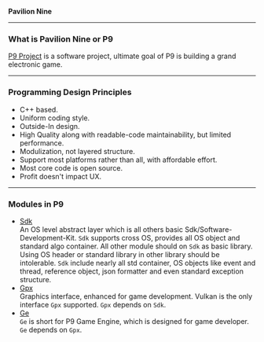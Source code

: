 **Pavilion Nine**
- - -
### What is Pavilion Nine or P9
[P9 Project](https://github.com/DexterDreeeam/P9) is a software project, ultimate goal of P9 is building a grand electronic game.
- - -
### Programming Design Principles
* C++ based.
* Uniform coding style.
* Outside-In design.
* High Quality along with readable-code maintainability, but limited performance.
* Modulization, not layered structure.
* Support most platforms rather than all, with affordable effort.
* Most core code is open source.
* Profit doesn't impact UX.
- - -
### Modules in P9
* [Sdk](https://github.com/DexterDreeeam/P9/tree/main/Sdk)  
    An OS level abstract layer which is all others basic Sdk/Software-Development-Kit.
    `Sdk` supports cross OS, provides all OS object and standard algo container. All other module should on `Sdk` as basic library. Using OS header or standard library in other library should be intolerable.
    `Sdk` include nearly all std container, OS objects like event and thread, reference object, json formatter and even standard exception structure.
* [Gpx](https://github.com/DexterDreeeam/P9/tree/main/Gpx)  
    Graphics interface, enhanced for game development. Vulkan is the only interface `Gpx` supported. `Gpx` depends on `Sdk`.
* [Ge](https://github.com/DexterDreeeam/P9/tree/main/Ge)  
    `Ge` is short for P9 Game Engine, which is designed for game developer. `Ge` depends on `Gpx`.
